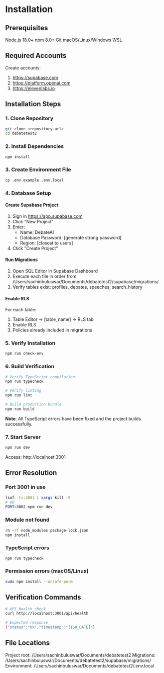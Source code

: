 # Installation

## Prerequisites
Node.js 18.0+
npm 8.0+
Git
macOS/Linux/Windows WSL

## Required Accounts
Create accounts:
1. https://supabase.com
2. https://platform.openai.com
3. https://elevenlabs.io

## Installation Steps

### 1. Clone Repository
```bash
git clone <repository-url>
cd debatetest2
```

### 2. Install Dependencies
```bash
npm install
```

### 3. Create Environment File
```bash
cp .env.example .env.local
```

### 4. Database Setup

#### Create Supabase Project
1. Sign in https://app.supabase.com
2. Click "New Project"
3. Enter:
   - Name: DebateAI
   - Database Password: [generate strong password]
   - Region: [closest to users]
4. Click "Create Project"

#### Run Migrations
1. Open SQL Editor in Supabase Dashboard
2. Execute each file in order from /Users/sachinbuluswar/Documents/debatetest2/supabase/migrations/
3. Verify tables exist: profiles, debates, speeches, search_history

#### Enable RLS
For each table:
1. Table Editor → [table_name] → RLS tab
2. Enable RLS
3. Policies already included in migrations

### 5. Verify Installation
```bash
npm run check-env
```

### 6. Build Verification
```bash
# Verify TypeScript compilation
npm run typecheck

# Verify linting
npm run lint

# Build production bundle
npm run build
```

**Note**: All TypeScript errors have been fixed and the project builds successfully.

### 7. Start Server
```bash
npm run dev
```
Access: http://localhost:3001

## Error Resolution

### Port 3001 in use
```bash
lsof -ti:3001 | xargs kill -9
# OR
PORT=3002 npm run dev
```

### Module not found
```bash
rm -rf node_modules package-lock.json
npm install
```

### TypeScript errors
```bash
npm run typecheck
```

### Permission errors (macOS/Linux)
```bash
sudo npm install --unsafe-perm
```

## Verification Commands
```bash
# API health check
curl http://localhost:3001/api/health

# Expected response
{"status":"ok","timestamp":"[ISO_DATE]"}
```

## File Locations
Project root: /Users/sachinbuluswar/Documents/debatetest2
Migrations: /Users/sachinbuluswar/Documents/debatetest2/supabase/migrations/
Environment: /Users/sachinbuluswar/Documents/debatetest2/.env.local